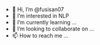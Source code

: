 - 👋 Hi, I’m @fusisan07
- 👀 I’m interested in NLP
- 🌱 I’m currently learning ...
- 💞️ I’m looking to collaborate on ...
- 📫 How to reach me ...

<!---
fusisan07/fusisan07 is a ✨ special ✨ repository because its `README.md` (this file) appears on your GitHub profile.
You can click the Preview link to take a look at your changes.
--->
